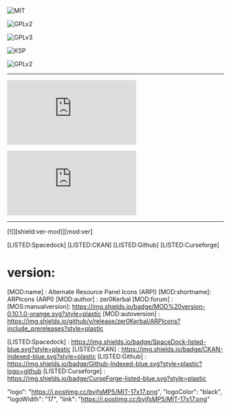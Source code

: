 
![MIT](https://img.shields.io/endpoint?url=https://raw.githubusercontent.com/zer0Kerbal/G-Force/master/json/MIT.json&logo=https://postimg.cc/K3BCrWhb&logoColor=black&logoWidth=19&link=https://i.postimg.cc/bvjfsMP5/MIT-17x17.png&labelColor=white)

![GPLv2](https://img.shields.io/endpoint?url=https://raw.githubusercontent.com/zer0Kerbal/G-Force/master/json/GPLv2.json)

![GPLv3](https://img.shields.io/endpoint?url=https://raw.githubusercontent.com/zer0Kerbal/G-Force/master/json/GPLv3.json)

![KSP](https://img.shields.io/endpoint?url=https://raw.githubusercontent.com/zer0Kerbal/G-Force/master/json/ksp.json)

![GPLv2](https://img.shields.io/endpoint?url=https://raw.githubusercontent.com/zer0Kerbal/G-Force/master/json/GPLv2.json)

***
[![][shield:license-cc]][ICONS:license]

[![GPLv2][shield:license-cc]][ICONS:license]


[ICONS:license]: http://github.com/G-Force/blob/master/GPLv2.txt
[shield:license-cc]: https://raw.githubusercontent.com/zer0Kerbal/G-Force/master/json/GPLv3.json
***


[license:label]: GPLv2
[License:url]: https://img.shields.io/endpoint?url=https://raw.githubusercontent.com/zer0Kerbal/G-Force/master/json/GPLv2.json

[![][shield:ver-mod]][mod:ver]

[LISTED:Spacedock] [LISTED:CKAN] [LISTED:Github] [LISTED:Curseforge]

 # version:
[MOD:name]     : Alternate Resource Panel Icons (ARPI)
[MOD:shortname]: ARPIcons (ARPI)
[MOD:author]   : zer0Kerbal
[MOD:forum]    :
[MOS:manualversion]: https://img.shields.io/badge/MOD%20version-0.10.1.0-orange.svg?style=plastic
[MOD:autoversion]  : https://img.shields.io/github/v/release/zer0Kerbal/ARPIcons?include_prereleases?style=plastic

[LISTED:Spacedock] : https://img.shields.io/badge/SpaceDock-listed-blue.svg?style=plastic
[LISTED:CKAN]       : https://img.shields.io/badge/CKAN-Indexed-blue.svg?style=plastic
[LISTED:Github]     : https://img.shields.io/badge/Github-Indexed-blue.svg?style=plastic?logo=github
[LISTED:Curseforge] : https://img.shields.io/badge/CurseForge-listed-blue.svg?style=plastic



  "logo": "https://i.postimg.cc/bvjfsMP5/MIT-17x17.png",
  "logoColor": "black",
  "logoWidth": "17",
  "link": "https://i.postimg.cc/bvjfsMP5/MIT-17x17.png"
